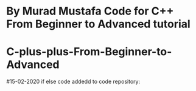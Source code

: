 # By Murad Mustafa Code for C++ From Beginner to Advanced tutorial
# C-plus-plus-From-Beginner-to-Advanced

#15-02-2020
if else code addedd to code repository:


